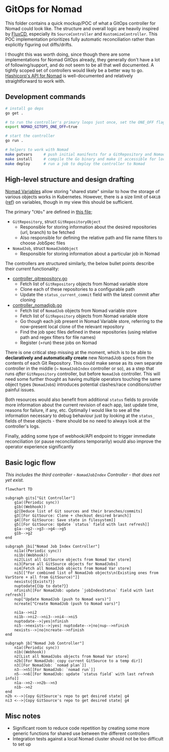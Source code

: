 # GitOps for Nomad

This folder contains a quick mockup/POC of what a GitOps controller for Nomad could look like. The structure and overall logic are heavily inspired by [FluxCD](https://fluxcd.io/), especially its `SourceController` and `KustomizeController`. This POC implementation prioritizes fully automatic reconciliation rather than explicitly figuring out diffs/drifts.

I thought this was worth doing, since though there are some implementations for Nomad GitOps already, they generally don't have a lot of following/support, and do not seem to be all that well documented. A tightly scoped set of controllers would likely be a better way to go. [Hashicorp's API for Nomad](https://pkg.go.dev/github.com/hashicorp/nomad/api) is well-documented and relatively straightforward to work with.

## Development commands

```bash
# install go deps
go get .

# to run the controller's primary loops just once, set the ONE_OFF flag as follows
export NOMAD_GITOPS_ONE_OFF=true

# start the controller
go run .

# helpers to work with Nomad
make putvars     # push initial manifests for a GitRepository and NomadJob
make install     # compile the Go binary and make it accessible for local Nomad cluster
make deploy      # run a job to deploy the controller to Nomad
```

## High-level structure and design drafting

[Nomad Variables](https://developer.hashicorp.com/nomad/tutorials/variables/variables-create) allow storing "shared state" similar to how the storage of various objects works in Kubernetes. However, there is a size limit of `64KiB` ([ref](https://developer.hashicorp.com/nomad/api-docs/variables/variables)) on variables, though in my view this should be sufficient.

The primary "`CRDs`" are defined in [this file](./data_structures.go);

- `GitRepository`, struct `GitRepositoryObject`
  - Responsible for storing information about the desired repositories (url, branch) to be fetched
  - Also responsible for defining the relative path and file name filters to choose JobSpec files
- `NomadJob`, struct `NomadJobObject`
  - Responsible for storing information about a particular job in Nomad

The controllers are structured similarly, the below bullet points describe their *current* functionality:

- [controller_gitrepository.go](./controller_gitrepository.go)
  - Fetch list of `GitRepository` objects from Nomad variable store
  - Clone each of these repositories to a configurable path
  - Update the `status_current_commit` field with the latest commit after cloning
- [controller_nomadjob.go](./controller_nomadjob.go)
  - Fetch list of `NomadJob` objects from Nomad variable store
  - Fetch list of `GitRepository` objects from Nomad variable store
  - Go though each job present in Nomad Variable store, referring to the now-present local clone of the relevant repository
  - Find the job spec files defined in these repositories (using relative path and regex filters for file names)
  - Register (=run) these jobs on Nomad

There is one critical step missing at the moment, which is to be able to **declaratively and automatically create** new NomadJob specs from the contents of each Git Repository. This could make sense as its own separate controller in the middle (~ `NomadJobIndex` controller or so), as a step that runs *after* `GitRepository` controller, but before `NomadJob` controller. This will need some further thought as having multiple operators touching the same object types (`NomadJob`s) introduces potential clashes/race conditions/other painful issues.  

Both resources would also benefit from additional `status` fields to provide more information about the current revision of each app, last update time, reasons for failure, if any, etc. Optimally I would like to see all the information necessary to debug behaviour just by looking at the `status_` fields of these objects - there should be no need to always look at the controller's logs.

Finally, adding some type of webhook/API endpoint to trigger immediate reconciliation (or pause reconciliations temporarily) would also improve the operator experience significantly

## Basic logic flow

*This includes the third controller - `NomadJobIndex` Controller - that does not yet exist.*

```mermaid
flowchart TD

subgraph gits["Git Controller"]
    g1a((Periodic sync))
    g1b((Webhook))
    g2[Deduce list of Git sources and their branches/commits]
    g3[[For GitSource: Clone + checkout desired branch]]
    g4[[For GitSource: Save state in filesystem]]
    g5[[For GitSource: Update `status` field with last refresh]]
    g1a-->g2-->g3-->g4-->g5
    g1b-->g2
end

subgraph jbi["Nomad Job Index Controller"]
    ni1a((Periodic sync))
    ni1b((Webhook))
    ni2[List all GitSource objects from Nomad Var store]
    ni3[Parse all GitSource objects for NomadJobs]
    ni4[Fetch all NomadJob objects from Nomad Var store]
    ni5[["For combined list of NomadJob objects\n(Existing ones from VarStore + all from GitSource)"]]
    nexists{{Exists?}}
    nuptodate{{Up to date?}}
    nfinish[[For NomadJob: update `jobIndexStatus` field with last refresh]]
    nup["Update NomadJob (push to Nomad vars)"]
    ncreate["Create NomadJob (push to Nomad vars)"]
    
    ni1a-->ni2
    ni1b-->ni2-->ni3-->ni4-->ni5
    nuptodate-->|yes|nfinish
    ni5-->nexists-->|yes| nuptodate-->|no|nup-->nfinish
    nexists-->|no|ncreate-->nfinish
end

subgraph jb["Nomad Job Controller"]
    n1a((Periodic sync))
    n1b((Webhook))
    n2[List all NomadJobs objects from Nomad Var store]
    n2b[[For NomadJob: copy current GitSource to a temp dir]]
    n3[[For NomadJob: `nomad plan`]]
    n3-->n5[[For NomadJob: `nomad run`]]
    n5-->n6[[For NomadJob: update `status field` with last refresh info]]
    n1a-->n2-->n2b-->n3
    n1b-->n2
end
n2b <-->|Copy GitSource's repo to get desired state| g4
ni3 <-->|Copy GitSource's repo to get desired state| g4

```

## Misc notes

- Significant room to reduce code repetition by creating some more generic functions for shared use between the different controllers
- Integration tests against a local Nomad cluster should not be too difficult to set up
